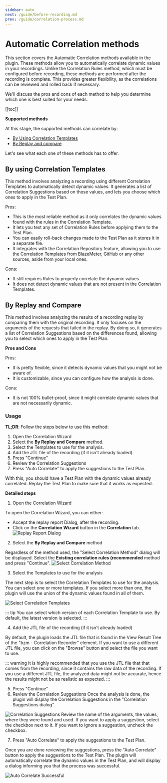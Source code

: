 ```yaml
---
sidebar: auto
next: /guide/before-recording.md
prev: /guide/correlation-process.md
---
```


# Automatic Correlation methods

This section covers the Automatic Correlation methods available in the plugin. These methods allow you to
automatically correlate dynamic values in your recordings. Unlike the Correlation Rules method, which must be
configured before recording, these methods are performed after the recording is complete. This provides greater
flexibility, as the correlations can be reviewed and rolled back if necessary. 

We'll discuss the pros and cons of each method to help you determine which one is best suited for your needs.

[[toc]]


**Supported methods**

At this stage, the supported methods can correlate by:

- [By Using Correlation Templates](#by-using-correlation-templates)
- [By Replay and compare](#by-replay-and-compare)

Let's see what each one of these methods has to offer.

## By using Correlation Templates

This method involves analyzing a recording using different Correlation Templates to automatically detect dynamic
values. It generates a list of Correlation Suggestions based on those values, and lets you choose which ones
to apply in the Test Plan.

Pros:

- This is the most reliable method as it only correlates the dynamic values found with the rules in the Correlation Template.
- It lets you test any set of Correlation Rules before applying them to the Test Plan.
- You can easily roll-back changes made to the Test Plan as it stores it in a separate file.
- It integrates with the Correlation Repository feature, allowing you to use the Correlation Templates from BlazeMeter,
  GitHub or any other sources, aside from your local ones.

Cons:

- It still requires Rules to properly correlate the dynamic values.
- It does not detect dynamic values that are not present in the Correlation Templates.

## By Replay and Compare

This method involves analyzing the results of a recording replay by comparing them with the original recording. It
only focuses on the arguments of the requests that failed in the replay. By doing so, it generates a list of
Correlation Suggestions based on the differences found, allowing you to select which ones to apply in the Test Plan.

**Pros and Cons**

Pros:
- It is pretty flexible, since it detects dynamic values that you might not be aware of.
- It is customizable, since you can configure how the analysis is done.

Cons:
- It is not 100% bullet-proof, since it might correlate dynamic values that are not necessarily dynamic.

### Usage

**TL;DR**: Follow the steps below to use this method:

1. Open the Correlation Wizard
2. Select the **By Replay and Compare** method.
3. Select the Templates to use for the analysis.
4. Add the JTL file of the recording (if it isn't already loaded).
5. Press "Continue"
6. Review the Correlation Suggestions
7. Press "Auto Correlate" to apply the suggestions to the Test Plan.

With this, you should have a Test Plan with the dynamic values already correlated. Replay the Test Plan to make sure
that it works as expected.

**Detailed steps**

1. Open the Correlation Wizard

To open the Correlation Wizard, you can either:
- Accept the replay report Dialog, after the recording.
- Click on the **Correlation Wizard** button in the **Correlation** tab.
![Replay Report Dialog](/guide/img/replay-report-dialog.png)

2. Select the **By Replay and Compare** method

Regardless of the method used, the "Select Correlation Method" dialog will be displayed.
Select the **Existing correlation rules (recommended** method and press "Continue".
![Select Correlation Method](/guide/img/select-correlation-method.png)

3. Select the Templates to use for the analysis

The next step is to select the Correlation Templates to use for the analysis. You can select one or more templates.
If you select more than one, the plugin will use the union of the dynamic values found in all of them.

![Select Correlation Templates](/images/select-correlation-template.png)

::: tip
You can select which version of each Correlation Template to use. By default, the latest version is selected.
:::

4. Add the JTL file of the recording (if it isn't already loaded)

By default, the plugin loads the JTL file that is found in the View Result Tree of the "bzm - Correlation Recorder" element.
If you want to use a different JTL file, you can click on the "Browse" button and select the file you want to use.

::: warning
It is highly recommended that you use the JTL file that that comes from the recording, since it contains the
raw data of the recording. If you use a different JTL file, the analyzed data might not be accurate, hence
the results might not be as realistic as expected.
:::

5. Press "Continue"
6. Review the Correlation Suggestions
Once the analysis is done, the plugin will display the Correlation Suggestions in the "Correlation Suggestions dialog".

![Correlation Suggestions](/guide/img/correlation-suggestions.png)
Review the name of the arguments, the values, where they were found and used. If you want to apply a suggestion,
select the checkbox next to it. If you want to ignore a suggestion, uncheck the checkbox.

7. Press "Auto Correlate" to apply the suggestions to the Test Plan.

Once you are done reviewing the suggestions, press the "Auto Correlate" button to apply the suggestions to the Test Plan.
The plugin will automatically correlate the dynamic values in the Test Plan, and will display a dialog informing you
that the process was successful.

![Auto Correlate Successful](/guide/img/auto-correlate-successful.png)

